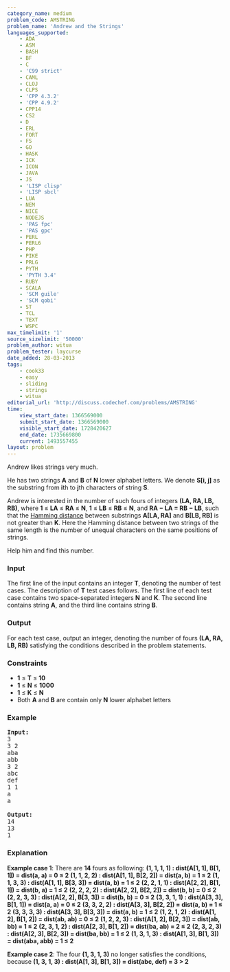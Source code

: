 ```yaml
---
category_name: medium
problem_code: AMSTRING
problem_name: 'Andrew and the Strings'
languages_supported:
    - ADA
    - ASM
    - BASH
    - BF
    - C
    - 'C99 strict'
    - CAML
    - CLOJ
    - CLPS
    - 'CPP 4.3.2'
    - 'CPP 4.9.2'
    - CPP14
    - CS2
    - D
    - ERL
    - FORT
    - FS
    - GO
    - HASK
    - ICK
    - ICON
    - JAVA
    - JS
    - 'LISP clisp'
    - 'LISP sbcl'
    - LUA
    - NEM
    - NICE
    - NODEJS
    - 'PAS fpc'
    - 'PAS gpc'
    - PERL
    - PERL6
    - PHP
    - PIKE
    - PRLG
    - PYTH
    - 'PYTH 3.4'
    - RUBY
    - SCALA
    - 'SCM guile'
    - 'SCM qobi'
    - ST
    - TCL
    - TEXT
    - WSPC
max_timelimit: '1'
source_sizelimit: '50000'
problem_author: witua
problem_tester: laycurse
date_added: 28-03-2013
tags:
    - cook33
    - easy
    - sliding
    - strings
    - witua
editorial_url: 'http://discuss.codechef.com/problems/AMSTRING'
time:
    view_start_date: 1366569000
    submit_start_date: 1366569000
    visible_start_date: 1728420627
    end_date: 1735669800
    current: 1493557455
layout: problem
---
```

Andrew likes strings very much.

He has two strings **A** and **B** of **N** lower alphabet letters. We denote **S\[i, j\]** as the substring from **i**th to **j**th characters of string **S**.

Andrew is interested in the number of such fours of integers **(LA, RA, LB, RB)**, where **1** ≤ **LA** ≤ **RA** ≤ **N**, **1** ≤ **LB** ≤ **RB** ≤ **N**, and **RA − LA = RB − LB**, such that the [Hamming distance](http://en.wikipedia.org/wiki/Hamming_distance) between substrings **A\[LA, RA\]** and **B\[LB, RB\]** is not greater than **K**. Here the Hamming distance between two strings of the same length is the number of unequal characters on the same positions of strings.

Help him and find this number.

### Input

The first line of the input contains an integer **T**, denoting the number of test cases. The description of **T** test cases follows. The first line of each test case contains two space-separated integers **N** and **K**. The second line contains string **A**, and the third line contains string **B**.

### Output

For each test case, output an integer, denoting the number of fours **(LA, RA, LB, RB)** satisfying the conditions described in the problem statements.

### Constraints

- **1** ≤ **T** ≤ **10**
- **1** ≤ **N** ≤ **1000**
- **1** ≤ **K** ≤ **N**
- Both **A** and **B** are contain only **N** lower alphabet letters

### Example

<pre><b>Input:</b>
3
3 2
aba
abb
3 2
abc
def
1 1
a
a

<b>Output:</b>
14
13
1
</pre>
### Explanation

**Example case 1**: There are **14** fours as following:
**(1, 1, 1, 1) : dist(A\[1, 1\], B\[1, 1\]) = dist(a, a) = 0 ≤ 2**
**(1, 1, 2, 2) : dist(A\[1, 1\], B\[2, 2\]) = dist(a, b) = 1 ≤ 2**
**(1, 1, 3, 3) : dist(A\[1, 1\], B\[3, 3\]) = dist(a, b) = 1 ≤ 2**
**(2, 2, 1, 1) : dist(A\[2, 2\], B\[1, 1\]) = dist(b, a) = 1 ≤ 2**
**(2, 2, 2, 2) : dist(A\[2, 2\], B\[2, 2\]) = dist(b, b) = 0 ≤ 2**
**(2, 2, 3, 3) : dist(A\[2, 2\], B\[3, 3\]) = dist(b, b) = 0 ≤ 2**
**(3, 3, 1, 1) : dist(A\[3, 3\], B\[1, 1\]) = dist(a, a) = 0 ≤ 2**
**(3, 3, 2, 2) : dist(A\[3, 3\], B\[2, 2\]) = dist(a, b) = 1 ≤ 2**
**(3, 3, 3, 3) : dist(A\[3, 3\], B\[3, 3\]) = dist(a, b) = 1 ≤ 2**
**(1, 2, 1, 2) : dist(A\[1, 2\], B\[1, 2\]) = dist(ab, ab) = 0 ≤ 2**
**(1, 2, 2, 3) : dist(A\[1, 2\], B\[2, 3\]) = dist(ab, bb) = 1 ≤ 2**
**(2, 3, 1, 2) : dist(A\[2, 3\], B\[1, 2\]) = dist(ba, ab) = 2 ≤ 2**
**(2, 3, 2, 3) : dist(A\[2, 3\], B\[2, 3\]) = dist(ba, bb) = 1 ≤ 2**
**(1, 3, 1, 3) : dist(A\[1, 3\], B\[1, 3\]) = dist(aba, abb) = 1 ≤ 2**

**Example case 2**: The four **(1, 3, 1, 3)** no longer satisfies the conditions, because
**(1, 3, 1, 3) : dist(A\[1, 3\], B\[1, 3\]) = dist(abc, def) = 3 &gt; 2**
